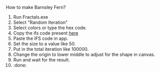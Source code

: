 How to make Barnsley Fern?
1. Run Fractals.exe
2. Select "Random Iteration"
3. Select colors or type the hex code.
4. Copy the ifs code present [here](https://github.com/shreyanshanchlia/FractalGenerator/blob/main/docs/output/Barnsley%20fern/IFS.txt)
5. Paste the IFS code in app.
6. Set the size to a value like 50.
7. Put in the total iteration like 100000.
8. Change the origin to lower middle to adjust for the shape in canvas.
9. Run and wait for the result.
10. :done:
